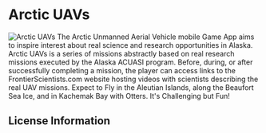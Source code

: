 Arctic UAVs
=====
![Arctic UAVs](https://github.alaska.edu/raw/FrontierScientists/ArcticUAVs/master/Appstore%20Files/ScreenShots/Originals%204.3/4.3.Main.png?token=AAAAGOvhNcf7I3odAfsqw5iKk3TCU6atks5Xo2_VwA%3D%3D)
The Arctic Unmanned Aerial Vehicle mobile Game App aims to inspire interest about real science and research opportunities in Alaska. Arctic UAVs is a series of missions abstractly based on real research missions executed by the Alaska ACUASI program. Before, during, or after successfully completing a mission, the player can access links to the FrontierScientists.com website hosting videos with scientists describing the real UAV missions. Expect to Fly in the Aleutian Islands, along the Beaufort Sea Ice, and in Kachemak Bay with Otters. It's Challenging but Fun!
## License Information
